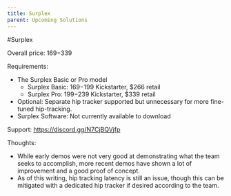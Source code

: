 ```yaml
---
title: Surplex
parent: Upcoming Solutions
---
```

#Surplex

Overall price: $169-$339

Requirements:
* The Surplex Basic or Pro model
  * Surplex Basic: $169-$199 Kickstarter, $266 retail
  * Surplex Pro: $199-$239 Kickstarter, $339 retail
* Optional: Separate hip tracker supported but unnecessary for more fine-tuned hip-tracking.
* Surplex Software: Not currently available to download

Support: https://discord.gg/N7CjBQVjfp

Thoughts:
* While early demos were not very good at demonstrating what the team seeks to accomplish, more recent demos have shown a lot of improvement and a good proof of concept.
* As of this writing, hip tracking latency is still an issue, though this can be mitigated with a dedicated hip tracker if desired according to the team.
